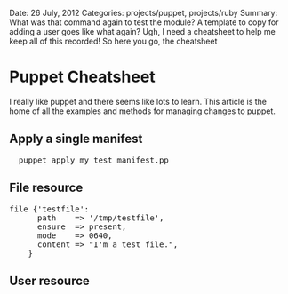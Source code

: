 Date: 26 July, 2012
Categories: projects/puppet, projects/ruby
Summary: What was that command again to test the module? A template to copy for adding a user goes like what again? Ugh, I need a cheatsheet to help me keep all of this recorded! So here you go, the cheatsheet

# Puppet Cheatsheet

I really like puppet and there seems like lots to learn. This article is the home of all the examples and methods for managing changes to puppet.

## Apply a single manifest

<pre lang="ruby" class="highlight">
  puppet apply my_test_manifest.pp
</pre>

## File resource

<pre lang="ruby" class="highlight">
file {'testfile':
      path    => '/tmp/testfile',
      ensure  => present,
      mode    => 0640,
      content => "I'm a test file.",
    }
</pre>

## User resource

